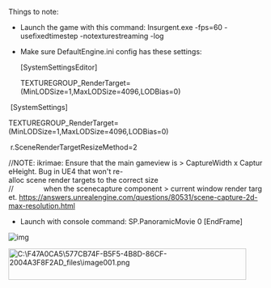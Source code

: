 Things to note:

- Launch the game with this command: Insurgent.exe -fps=60 -usefixedtimestep -notexturestreaming -log

- Make sure DefaultEngine.ini config has these settings:

  \[SystemSettingsEditor]

  TEXTUREGROUP_RenderTarget=(MinLODSize=1,MaxLODSize=4096,LODBias=0)

​ \[SystemSettings]

​ TEXTUREGROUP_RenderTarget=(MinLODSize=1,MaxLODSize=4096,LODBias=0)

​ r.SceneRenderTargetResizeMethod=2

//NOTE: ikrimae: Ensure that the main gameview is > CaptureWidth x CaptureHeight. Bug in UE4 that won't re-alloc scene render targets to the correct size  
//               when the scenecapture component > current window render target. <https://answers.unrealengine.com/questions/80531/scene-capture-2d-max-resolution.html>

- Launch with console command: SP.PanoramicMovie 0 \[EndFrame]

![img](file:///C:/Users/KITELI~1/AppData/Local/Temp/msohtmlclip1/02/clip_image001.png)

<img src="C:/devguide/conversion/INPROG/Stereo%20Capture%20Plugin/process_markdown/assets/media/image1.png" alt="C:\F47A0CA5\577CB74F-B5F5-4B8D-86CF-2004A3F8F2AD_files\image001.png" style="width:4.89583in;height:0.64583in" />
